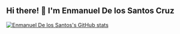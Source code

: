 ## Hi there! 👋 I'm Enmanuel De los Santos Cruz

[![Enmanuel De los Santos's GitHub stats](https://github-readme-stats.vercel.app/api?username=EnmaSantos&show=reviews,discussions_started,discussions_answered,prs_merged,prs_merged_percentage&show_icons=true&theme=vue-dark)](https://github.com/anuraghazra/github-readme-stats)

<!--
**EnmaSantos/EnmaSantos** is a ✨ _special_ ✨ repository because its `README.md` (this file) appears on your GitHub profile.

Here are some ideas to get you started:

- 🔭 I’m currently working on ...
- 🌱 I’m currently learning ...
- 👯 I’m looking to collaborate on ...
- 🤔 I’m looking for help with ...
- 💬 Ask me about ...
- 📫 How to reach me: ...
- 😄 Pronouns: ...
- ⚡ Fun fact: ...
-->
